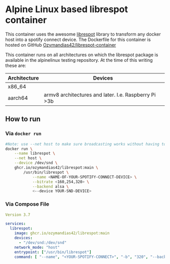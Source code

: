 # Alpine Linux based librespot container

This container uses the awesome [librespot](https://github.com/librespot-org/librespot) library to transform any docker host into a spotify connect device.
The Dockerfile for this container is hosted on GitHub [Ozymandias42/librespot-container](https://github.com/ozymandias42/librespot-container)

This container runs on all architectures on which the librespot package is available in the alpinelinux testing repository.
At the time of this writing these are:

|Architecture | Devices|
|-------------|--------|
|x86\_64||
|aarch64	  |armv8 architectures and later. I.e. Raspberry Pi >3b|

## How to run
### Via `docker run`
```bash
#Note: use --net host to make sure broadcasting works without having to mess with macvlan networks.
docker run \
	--name librespot \
	--net host \
	--device /dev/snd \
	ghcr.io/ozymandias42/librespot:main \
		/usr/bin/librespot \
			--name <NAME-OF-YOUR-SPOTIFY-CONNECT-DEVICE> \
			--bitrate <160,254,320> \
			--backend alsa \
			<--device YOUR-SND-DEVICE>
```
### Via Compose File
```yaml
Version 3.7

services:
  librespot:
    image: ghcr.io/ozymandias42/librespot:main 
    devices:
      - "/dev/snd:/dev/snd"
    network_mode: "host"
    entrypoint: ["/usr/bin/librespot"]
    command: [ "--name", "<YOUR-SPOTIFY-CONNECT>", "-b", "320", "--backend", "alsa", "--device", "default:CARD=Device"]
```

